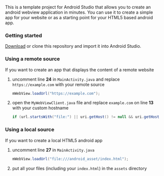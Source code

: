 This is a template project for Android Studio that allows you to create an android webview application in minutes. You can use it to create a simple app for your website or as a starting point for your HTML5 based android app.

### Getting started

[Download](https://github.com/slymax/webview/archive/master.zip) or clone this repository and import it into Android Studio.

### Using a remote source

If you want to create an app that displays the content of a remote website

1. uncomment line **24** in `MainActivity.java` and replace `https://example.com` with your remote source

	```java
	mWebView.loadUrl("https://example.com");
	```

2. open the `MyWebViewClient.java` file and replace `example.com` on line **13** with your custom hostname

	```java
	if (url.startsWith("file:") || uri.getHost() != null && uri.getHost().endsWith("example.com")) {
	```

### Using a local source

If you want to create a local HTML5 android app

1. uncomment line **27** in `MainActivity.java`

	```java
	mWebView.loadUrl("file:///android_asset/index.html");
	```

2. put all your files (including your `index.html`) in the `assets` directory
